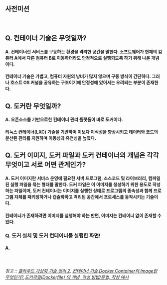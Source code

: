 ## 사전미션

<br>

## Q. 컨테이너 기술은 무엇일까?
#### A. 컨테이너란 서비스를 구동하는 환경을 격리한 공간을 말한다. 소프트웨어가 현재의 컴퓨터 A에서 다른 컴퓨터 B로 이동하더라도 안정적으로 실행되도록 하기 위해 나온 개념이다.

#### 컨테이너 기술은 가볍고, 컴퓨터 자원의 낭비가 많지 않으며 구동 방식이 간단하다. 그러나 호스트 OS 커널을 공유하는 구조이기에 안정성에 있어서는 우려되는 부분이 존재한다.

## Q. 도커란 무엇일까?
#### A. 오픈소스를 기반으로한 컨테이너 관리 플랫폼이 바로 도커이다. 

#### 리눅스 컨테이너(LXC) 기술을 기반하며 이보다 이식성을 향상시키고 데이터와 코드의 분산된 관리를 지원하며 이동성과 유연성을 높였다.

## Q. 도커 이미지, 도커 파일과  도커 컨테이너의 개념은 각각 무엇이고 서로 어떤 관계인가?
#### A. 도커 이미지란 서비스 운영에 필요한 서버 프로그램, 소스코드 및 라이브러리, 컴파일된 실행 파일을 묶는 형태를 말한다. 도커 파일은 이 이미지를 생성하기 위한 용도로 작성하는 파일이며, 도커 컨테이너는 이미지를 실행한 상태로 프로그램의 종속성과 함께 프로그램 자체를 패키징하거나 캡슐화하고 격리된 공간에서 프로세스를 동작시키는 기술이다.

#### 컨테이너가 존재하려면 이미지를 실행해야 하는 반면, 이미지는 컨테이너 없이 존재할 수 있다.

### Q. 도커 설치 및 도커 컨테이너를 실행한 화면!
#### A. 

<br>

###### 참고 :: [클라우드 가상화 기술 정리 2](https://m.blog.naver.com/shakey7/221600166205), [컨테이너 기술](https://velog.io/@xgro/%EC%BB%A8%ED%85%8C%EC%9D%B4%EB%84%88-%EA%B8%B0%EC%88%A0),[Docker Container와 Image란 무엇인가?](https://sunrise-min.tistory.com/entry/Docker-Container%EC%99%80-Image%EB%9E%80-%EB%AC%B4%EC%97%87%EC%9D%B8%EA%B0%80),[도커파일(Dockerfile) 의 개념, 작성 방법/문법, 작성 예시](https://toramko.tistory.com/entry/docker-%EB%8F%84%EC%BB%A4%ED%8C%8C%EC%9D%BCDockerfile-%EC%9D%98-%EA%B0%9C%EB%85%90-%EC%9E%91%EC%84%B1-%EB%B0%A9%EB%B2%95%EB%AC%B8%EB%B2%95-%EC%9E%91%EC%84%B1-%EC%98%88%EC%8B%9C)